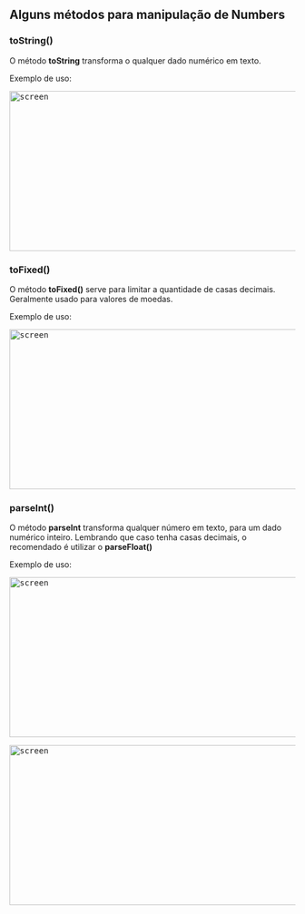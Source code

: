 ## Alguns métodos para manipulação de Numbers

### toString()

O método **toString** transforma o qualquer dado numérico em texto.

Exemplo de uso:

<kbd><img src="https://github.com/viniciusmendite/PrintScreen/blob/master/manipulacao_numbers/toString.png" alt="screen" width="600" height="282" /></kbd>

### toFixed()

O método **toFixed()** serve para limitar a quantidade de casas decimais. Geralmente usado para valores de moedas.

Exemplo de uso:

<kbd><img src="https://github.com/viniciusmendite/PrintScreen/blob/master/manipulacao_numbers/toFixed.png" alt="screen" width="600" height="282" /></kbd>

### parseInt()

O método **parseInt** transforma qualquer número em texto, para um dado numérico inteiro. Lembrando que caso tenha casas decimais, o recomendado é utilizar o **parseFloat()**

Exemplo de uso:

<kbd><img src="https://github.com/viniciusmendite/PrintScreen/blob/master/manipulacao_numbers/parseInt.png" alt="screen" width="600" height="282" /></kbd>

<kbd><img src="https://github.com/viniciusmendite/PrintScreen/blob/master/manipulacao_numbers/parseFloat.png" alt="screen" width="600" height="282" /></kbd>
